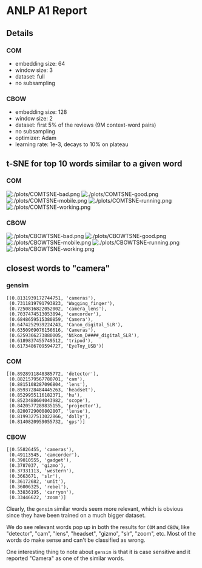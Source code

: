 # ANLP A1 Report

## Details
### COM
 - embedding size: 64
 - window size: 3
 - dataset: full
 - no subsampling

### CBOW
 - embedding size: 128
 - window size: 2
 - dataset: first 5% of the reviews (9M context-word pairs)
 - no subsampling
 - optimizer: Adam
 - learning rate: 1e-3, decays to 10% on plateau

## t-SNE for top 10 words similar to a given word
### COM
![./plots/COMTSNE-bad.png](./plots/COMTSNE-bad.png)
![./plots/COMTSNE-good.png](./plots/COMTSNE-good.png)
![./plots/COMTSNE-mobile.png](./plots/COMTSNE-mobile.png)
![./plots/COMTSNE-running.png](./plots/COMTSNE-running.png)
![./plots/COMTSNE-working.png](./plots/COMTSNE-working.png)

### CBOW
![./plots/CBOWTSNE-bad.png](./plots/CBOWTSNE-bad.png)
![./plots/CBOWTSNE-good.png](./plots/CBOWTSNE-good.png)
![./plots/CBOWTSNE-mobile.png](./plots/CBOWTSNE-mobile.png)
![./plots/CBOWTSNE-running.png](./plots/CBOWTSNE-running.png)
![./plots/CBOWTSNE-working.png](./plots/CBOWTSNE-working.png)

## closest words to "camera"
### gensim
```
[(0.8131939172744751, 'cameras'),
 (0.7311819791793823, 'Wagging_finger'),
 (0.7250816822052002, 'camera_lens'),
 (0.7037474513053894, 'camcorder'),
 (0.6848659515380859, 'Camera'),
 (0.6474252939224243, 'Canon_digital_SLR'),
 (0.6350969076156616, 'Cameras'),
 (0.6259366273880005, 'Nikon_D####_digital_SLR'),
 (0.6189837455749512, 'tripod'),
 (0.6173486709594727, 'EyeToy_USB')]
```

### COM
```
[(0.8928911848385772, 'detector'),
 (0.8821579567780701, 'cam'),
 (0.8815108287096804, 'lens'),
 (0.8593728484445263, 'headset'),
 (0.8529955116182371, 'hu'),
 (0.8523488604043982, 'scope'),
 (0.8420577289835155, 'projector'),
 (0.8200729000802807, 'lense'),
 (0.8199327513022866, 'dolly'),
 (0.8140820959055732, 'gps')]
```

### CBOW
```
[(0.55826455, 'cameras'),
 (0.49113545, 'camcorder'),
 (0.39010555, 'gadget'),
 (0.3787037, 'gizmo'),
 (0.37331113, 'western'),
 (0.3663671, 'slr'),
 (0.36172682, 'unit'),
 (0.36006325, 'rebel'),
 (0.33836195, 'carryon'),
 (0.33446622, 'zoom')]
```

Clearly, the `gensim` similar words seem more relevant, which is obvious since they have been trained on a much bigger dataset.

We do see relevant words pop up in both the results for `COM` and `CBOW`, like "detector", "cam", "lens", "headset", "gizmo", "slr", "zoom", etc. Most of the words do make sense and can't be classified as wrong.

One interesting thing to note about `gensim` is that it is case sensitive and it reported "Camera" as one of the similar words.

